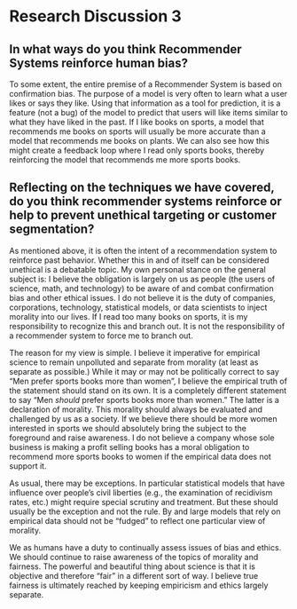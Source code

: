 Research Discussion 3
================

## In what ways do you think Recommender Systems reinforce human bias?

To some extent, the entire premise of a Recommender System is based on
confirmation bias. The purpose of a model is very often to learn what a
user likes or says they like. Using that information as a tool for
prediction, it is a feature (not a bug) of the model to predict that
users will like items similar to what they have liked in the past. If I
like books on sports, a model that recommends me books on sports will
usually be more accurate than a model that recommends me books on
plants. We can also see how this might create a feedback loop where I
read only sports books, thereby reinforcing the model that recommends me
more sports
books.

## Reflecting on the techniques we have covered, do you think recommender systems reinforce or help to prevent unethical targeting or customer segmentation?

As mentioned above, it is often the intent of a recommendation system to
reinforce past behavior. Whether this in and of itself can be considered
unethical is a debatable topic. My own personal stance on the general
subject is: I believe the obligation is largely on us as people (the
users of science, math, and technology) to be aware of and combat
confirmation bias and other ethical issues. I do not believe it is the
duty of companies, corporations, technology, statistical models, or data
scientists to inject morality into our lives. If I read too many books
on sports, it is my responsibility to recognize this and branch out. It
is not the responsibility of a recommender system to force me to branch
out.

The reason for my view is simple. I believe it imperative for empirical
science to remain unpolluted and separate from morality (at least as
separate as possible.) While it may or may not be politically correct to
say “Men prefer sports books more than women”, I believe the empirical
truth of the statement should stand on its own. It is a completely
different statement to say “Men *should* prefer sports books more than
women.” The latter is a declaration of morality. This morality should
always be evaluated and challenged by us as a society. If we believe
there should be more women interested in sports we should absolutely
bring the subject to the foreground and raise awareness. I do not
believe a company whose sole business is making a profit selling books
has a moral obligation to recommend more sports books to women if the
empirical data does not support it.

As usual, there may be exceptions. In particular statistical models that
have influence over people’s civil liberties (e.g., the examination of
recidivism rates, etc.) might require special scrutiny and treatment.
But these should usually be the exception and not the rule. By and large
models that rely on empirical data should not be “fudged” to reflect one
particular view of morality.

We as humans have a duty to continually assess issues of bias and
ethics. We should continue to raise awareness of the topics of morality
and fairness. The powerful and beautiful thing about science is that it
is objective and therefore “fair” in a different sort of way. I believe
true fairness is ultimately reached by keeping empiricism and ethics
largely separate.
